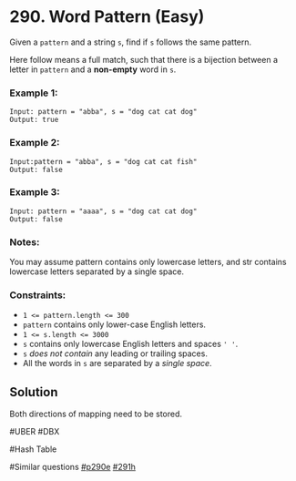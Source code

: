 # 290. Word Pattern (Easy)

Given a `pattern` and a string `s`, find if `s` follows the same pattern.

Here follow means a full match, such that there is a bijection between a letter in `pattern` and a **non-empty** word in `s`.

### Example 1:

```
Input: pattern = "abba", s = "dog cat cat dog"
Output: true
```

### Example 2:

```
Input:pattern = "abba", s = "dog cat cat fish"
Output: false
```

### Example 3:

```
Input: pattern = "aaaa", s = "dog cat cat dog"
Output: false
```

### Notes:

You may assume pattern contains only lowercase letters, and str contains lowercase letters separated by a single space.

### Constraints:

- `1 <= pattern.length <= 300`
- `pattern` contains only lower-case English letters.
- `1 <= s.length <= 3000`
- `s` contains only lowercase English letters and spaces `' '`.
- `s` _does not contain_ any leading or trailing spaces.
- All the words in `s` are separated by a _single space_.

## Solution

Both directions of mapping need to be stored.

#UBER #DBX

#Hash Table

#Similar questions [#p290e](../p290e/README.md) [#291h](../291h/README.md)
